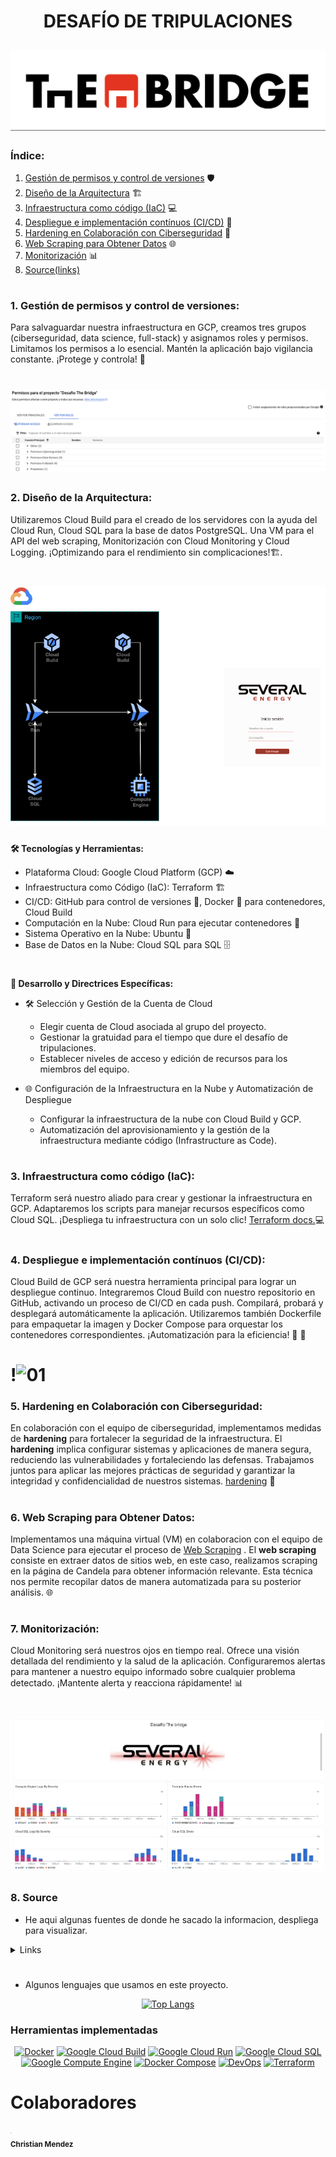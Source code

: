 # <p align="center">DESAFÍO DE TRIPULACIONES</p> ![Thebridge](img/TheBridge_logo.png)


### Índice:
1. [Gestión de permisos y control de versiones](#1-gestión-de-permisos-y-control-de-versiones) 🛡️
2. [Diseño de la Arquitectura](#2-diseño-de-la-arquitectura) 🏗️
3. [Infraestructura como código (IaC)](#3-infraestructura-como-código-iac) 💻
4. [Despliegue e implementación contínuos (CI/CD)](#4-despliegue-e-implementación-contínuos-cicd) 🔄
5. [Hardening en Colaboración con Ciberseguridad](#5-hardening-en-colaboración-con-ciberseguridad) 🔐
6. [Web Scraping para Obtener Datos](#6-web-scraping-para-obtener-datos) 🌐
7. [Monitorización](#7-monitorización) 📊
8. [Source(links)](#8-source)
#



### 1. Gestión de permisos y control de versiones:
Para salvaguardar nuestra infraestructura en GCP, creamos tres grupos (ciberseguridad, data science, full-stack) y asignamos roles y permisos. Limitamos los permisos a lo esencial. Mantén la aplicación bajo vigilancia constante. ¡Protege y controla! 🔐

# ![Alt text](img/image.png)

### 2. Diseño de la Arquitectura:
Utilizaremos Cloud Build para el creado de los servidores con la ayuda del Cloud Run, Cloud SQL para la base de datos PostgreSQL. Una VM para el API del web scraping, Monitorización con Cloud Monitoring y Cloud Logging. ¡Optimizando para el rendimiento sin complicaciones!🏗️. 

# ![Arquitectura](Design/00.png) 

**🛠️ Tecnologías y Herramientas:**


- Plataforma Cloud: Google Cloud Platform (GCP) ☁️
- Infraestructura como Código (IaC): Terraform 🏗️
- CI/CD: GitHub para control de versiones 🔄, Docker 🐳 para contenedores, Cloud Build
- Computación en la Nube: Cloud Run para ejecutar contenedores 🚀
- Sistema Operativo en la Nube: Ubuntu 🐧
- Base de Datos en la Nube: Cloud SQL para SQL 🗄️
#
**📝 Desarrollo y Directrices Específicas:**
- 🛠️ Selección y Gestión de la Cuenta de Cloud
  - Elegir cuenta de Cloud asociada al grupo del proyecto.
  - Gestionar la gratuidad para el tiempo que dure el desafío de tripulaciones.
  - Establecer niveles de acceso y edición de recursos para los miembros del equipo.

- 🌐 Configuración de la Infraestructura en la Nube y Automatización de Despliegue
  - Configurar la infraestructura de la nube con Cloud Build y GCP.
  - Automatización del aprovisionamiento y la gestión de la infraestructura mediante código (Infrastructure as Code).
#
### 3. Infraestructura como código (IaC):
Terraform será nuestro aliado para crear y gestionar la infraestructura en GCP. Adaptaremos los scripts para manejar recursos específicos como Cloud SQL. ¡Despliega tu infraestructura con un solo clic! [Terraform docs.](/terraform/)💻
#
### 4. Despliegue e implementación contínuos (CI/CD):
Cloud Build de GCP será nuestra herramienta principal para lograr un despliegue continuo. Integraremos Cloud Build con nuestro repositorio en GitHub, activando un proceso de CI/CD en cada push. Compilará, probará y desplegará automáticamente la aplicación. Utilizaremos también Dockerfile para empaquetar la imagen y Docker Compose para orquestar los contenedores correspondientes. ¡Automatización para la eficiencia! 🔄 🐳
# !![01](https://github.com/The-Bridge-Challenge/CLOUD-DEVOPS/assets/143126480/930a6a2f-0edc-4bb0-8db9-efe613614c47)


### 5. Hardening en Colaboración con Ciberseguridad:
En colaboración con el equipo de ciberseguridad, implementamos medidas de **hardening** para fortalecer la seguridad de la infraestructura. El **hardening** implica configurar sistemas y aplicaciones de manera segura, reduciendo las vulnerabilidades y fortaleciendo las defensas. Trabajamos juntos para aplicar las mejores prácticas de seguridad y garantizar la integridad y confidencialidad de nuestros sistemas. [hardening](hardening/hardening.sh) 🔐
#
### 6. Web Scraping para Obtener Datos:
Implementamos una máquina virtual (VM) en colaboracion con el equipo de Data Science para ejecutar el proceso de [Web Scraping](/Webscrapping/)
. El **web scraping** consiste en extraer datos de sitios web, en este caso, realizamos scraping en la página de Candela para obtener información relevante. Esta técnica nos permite recopilar datos de manera automatizada para su posterior análisis. 🌐
#
### 7. Monitorización:
Cloud Monitoring será nuestros ojos en tiempo real. Ofrece una visión detallada del rendimiento y la salud de la aplicación. Configuraremos alertas para mantener a nuestro equipo informado sobre cualquier problema detectado. ¡Mantente alerta y reacciona rápidamente! 📊

# ![Alt text](img/image-1.png)

### 8. Source

- He aqui algunas fuentes de donde he sacado la informacion, despliega para visualizar.

<details>
  <summary>Links</summary>
  
- [Terraform](https://www.terraform.io/)

- [Google Cloud Platform](https://cloud.google.com/)
  
- [Documentación general de Google Cloud](https://cloud.google.com/docs)
- [Documentación de Google Cloud Deployment Manager](https://cloud.google.com/deployment-manager/docs)
- [Documentación de Cloud Run](https://cloud.google.com/run/docs)
- [Documentación de Cloud SQL](https://cloud.google.com/sql/docs)
- [Documentación de Cloud Storage](https://cloud.google.com/storage/docs)
- [Documentación de asistencia de Google Cloud Deployment Manager](https://cloud.google.com/deployment-manager/docs/support/getting-help)
- [Documentación de Cloud Run (Guías de inicio rápido y despliegue de servicios en diferentes lenguajes)](https://cloud.google.com/run/docs)
- [Página de Cloud SQL](https://cloud.google.com/sql)
- [Guía de PoC de Citrix DaaS para la configuración de un entorno de Google Cloud](https://docs.citrix.com/en-us/tech-zone/enterprise-mobility/google-cloud-platform.html)
- [Documentación de Firebase Hosting para la entrega de contenido dinámico y la creación de microservicios con Cloud Run](https://firebase.google.com/docs/hosting)
- [Artículo de Rootstack - Comparación entre GCP y otros proveedores de servicios en la nube](https://www.rootstack.com/blog/google-cloud-platform-vs-aws-vs-azure-vs-ibm-cloud)

</details>

#
- Algunos lenguajes que usamos en este proyecto.

<div align="center">

[![Top Langs](https://github-readme-stats.vercel.app/api/top-langs/?username=christianmendez1501&layout=pie)](https://github.com/The-Bridge-Challenge/Challenge)

</div>



### Herramientas implementadas

<div align="center">
  
[![Docker](https://img.shields.io/badge/Docker-2CA5E0?style=for-the-badge&logo=docker&logoColor=white)](https://www.docker.com/)
[![Google Cloud Build](https://img.shields.io/badge/Google%20Cloud%20Build-1582C8?style=for-the-badge&logo=google-cloud&logoColor=white)](https://cloud.google.com/cloud-build)
[![Google Cloud Run](https://img.shields.io/badge/Google%20Cloud%20Run-02B3E4?style=for-the-badge&logo=google-cloud&logoColor=white)](https://cloud.google.com/run)
[![Google Cloud SQL](https://img.shields.io/badge/Google%20Cloud%20SQL-4285F4?style=for-the-badge&logo=google-cloud&logoColor=white)](https://cloud.google.com/sql)
[![Google Compute Engine](https://img.shields.io/badge/Google%20Compute%20Engine-4285F4?style=for-the-badge&logo=google-cloud&logoColor=white)](https://cloud.google.com/compute)
[![Docker Compose](https://img.shields.io/badge/Docker%20Compose-2496ED?style=for-the-badge&logo=docker&logoColor=white)](https://docs.docker.com/compose/)
[![DevOps](https://img.shields.io/badge/DevOps-000000?style=for-the-badge&logo=devops&logoColor=white)](https://en.wikipedia.org/wiki/DevOps)
[![Terraform](https://img.shields.io/badge/Terraform-623CE4?style=for-the-badge&logo=terraform&logoColor=white)](https://www.terraform.io/)
  
</div>

# Colaboradores

<p align="left">
  <a href="https://github.com/christianmendez1501">
    <img src="https://avatars.githubusercontent.com/u/143126480?s=400&u=9ded5cfc09f8bb2bc6a97a7992cab9b2995bc616&v=4" width="100px;" style="border-radius: 50%; border: 1px solid #ccc;" alt=""/>
  </a>
  <br/>
  <sub>
    <b>Christian Mendez</b>
  </sub>
  <br/>
  <a href="https://github.com/christianmendez1501" title="GitHub"></a> 
  <a href="https://github.com/christianmendez1501" title="GitHub"></a>
</p>


